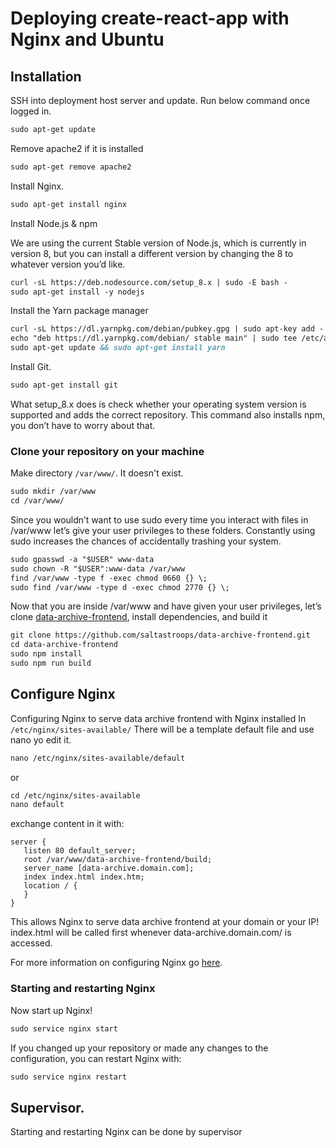 # Deploying create-react-app with Nginx and Ubuntu


## Installation
 
SSH into deployment host server and update.
Run below command once logged in.

```cfml
sudo apt-get update
```

Remove apache2 if it is installed
```cfml
sudo apt-get remove apache2
```
Install Nginx.
```cfml
sudo apt-get install nginx
```
Install Node.js & npm

We are using the current Stable version of Node.js, which is currently in version 8, but you can install a 
different version by changing the 8 to whatever version you’d like.
```cfml
curl -sL https://deb.nodesource.com/setup_8.x | sudo -E bash -
sudo apt-get install -y nodejs 
```
Install the Yarn package manager
```cfml
curl -sL https://dl.yarnpkg.com/debian/pubkey.gpg | sudo apt-key add -
echo "deb https://dl.yarnpkg.com/debian/ stable main" | sudo tee /etc/apt/sources.list.d/yarn.list
sudo apt-get update && sudo apt-get install yarn
```
Install Git.
```cfml
sudo apt-get install git
```

What setup_8.x does is check whether your operating system version is supported and adds the correct repository. 
This command also installs npm, you don’t have to worry about that.

### Clone your repository on your machine

Make directory `/var/www/`. It doesn't exist.

```cfml
sudo mkdir /var/www
cd /var/www/
```
Since you wouldn’t want to use sudo every time you interact with files in /var/www  let’s give your user privileges to 
these folders. Constantly using sudo increases the chances of accidentally trashing your system.

```cfml
sudo gpasswd -a "$USER" www-data
sudo chown -R "$USER":www-data /var/www
find /var/www -type f -exec chmod 0660 {} \;
sudo find /var/www -type d -exec chmod 2770 {} \;
```
Now that you are inside /var/www and have given your user privileges, let’s clone 
[data-archive-frontend](https://github.com/saltastroops/data-archive-frontend), install dependencies, and build it

```cfml
git clone https://github.com/saltastroops/data-archive-frontend.git
cd data-archive-frontend
sudo npm install
sudo npm run build
```

## Configure Nginx

Configuring Nginx to serve data archive frontend
with Nginx installed
In `/etc/nginx/sites-available/` There will be a template default file and use nano yo edit it.
 ```cfml
nano /etc/nginx/sites-available/default
```
or 
 ```cfml
cd /etc/nginx/sites-available
nano default
```
exchange content in it with:
```text
server {
   listen 80 default_server;
   root /var/www/data-archive-frontend/build;
   server_name [data-archive.domain.com];
   index index.html index.htm;
   location / {
   }
}
```

This allows Nginx to serve data archive frontend at your domain or your IP! index.html will be called first whenever 
data-archive.domain.com/ is accessed.


For more information on configuring Nginx go [here](http://nginx.org/en/docs/beginners_guide.html).

### Starting and restarting Nginx

Now start up Nginx!

```cfml
sudo service nginx start
```

If you changed up your repository or made any changes to the configuration, you can restart Nginx with:

```cfml
sudo service nginx restart
```

## Supervisor.

Starting and restarting Nginx can be done by supervisor


